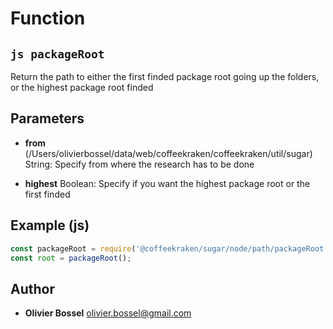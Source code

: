 
# Function


## ```js packageRoot ```


Return the path to either the first finded package root going up the folders, or the highest package root finded

## Parameters

- **from** (/Users/olivierbossel/data/web/coffeekraken/coffeekraken/util/sugar) String: Specify from where the research has to be done

- **highest**  Boolean: Specify if you want the highest package root or the first finded



## Example (js)

```js
const packageRoot = require('@coffeekraken/sugar/node/path/packageRoot');
const root = packageRoot();
```


## Author
- **Olivier Bossel** <a href="mailto:olivier.bossel@gmail.com">olivier.bossel@gmail.com</a> 




